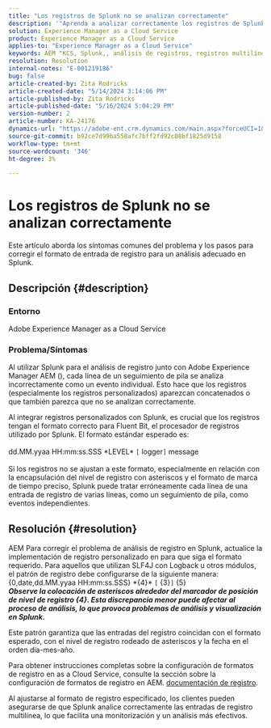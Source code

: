 ```yaml
---
title: "Los registros de Splunk no se analizan correctamente"
description: '"Aprenda a analizar correctamente los registros de Splunk sin tener formatos de registro personalizados incorrectos en Adobe Experience Manager as a Cloud Service".'
solution: Experience Manager as a Cloud Service
product: Experience Manager as a Cloud Service
applies-to: "Experience Manager as a Cloud Service"
keywords: AEM "KCS, Splunk,, análisis de registros, registros multilínea, bit fluido, formato de registro, seguimiento de pila, configuración de registro"
resolution: Resolution
internal-notes: "E-001219186"
bug: false
article-created-by: Zita Rodricks
article-created-date: "5/14/2024 3:14:06 PM"
article-published-by: Zita Rodricks
article-published-date: "5/16/2024 5:04:29 PM"
version-number: 2
article-number: KA-24176
dynamics-url: "https://adobe-ent.crm.dynamics.com/main.aspx?forceUCI=1&pagetype=entityrecord&etn=knowledgearticle&id=91f29598-0412-ef11-9f8a-6045bd03c412"
source-git-commit: b92ce7d99ba558afc7bff2fd92c08bf1825d9158
workflow-type: tm+mt
source-wordcount: '346'
ht-degree: 3%

---
```


# Los registros de Splunk no se analizan correctamente


Este artículo aborda los síntomas comunes del problema y los pasos para corregir el formato de entrada de registro para un análisis adecuado en Splunk.

## Descripción {#description}


### <b>Entorno</b>

Adobe Experience Manager as a Cloud Service



### <b>Problema/Síntomas</b>

Al utilizar Splunk para el análisis de registro junto con Adobe Experience Manager AEM (), cada línea de un seguimiento de pila se analiza incorrectamente como un evento individual. Esto hace que los registros (especialmente los registros personalizados) aparezcan concatenados o que también parezca que no se analizan correctamente.

Al integrar registros personalizados con Splunk, es crucial que los registros tengan el formato correcto para Fluent Bit, el procesador de registros utilizado por Splunk. El formato estándar esperado es:
<br><br>dd.MM.yyaa HH:mm:ss.SSS \*LEVEL\* `[` logger`]`  message<br><br>
Si los registros no se ajustan a este formato, especialmente en relación con la encapsulación del nivel de registro con asteriscos y el formato de marca de tiempo preciso, Splunk puede tratar erróneamente cada línea de una entrada de registro de varias líneas, como un seguimiento de pila, como eventos independientes.


## Resolución {#resolution}


AEM Para corregir el problema de análisis de registro en Splunk, actualice la implementación de registro personalizado en para que siga el formato requerido. Para aquellos que utilizan SLF4J con Logback u otros módulos, el patrón de registro debe configurarse de la siguiente manera:
<br>{0,date,dd.MM.yyaa HH:mm:ss.SSS} \*{4}\* `[` {3}`]`  {5}<br>
<b>*Observe la colocación de asteriscos alrededor del marcador de posición de nivel de registro {4}. Esta discrepancia menor puede afectar al proceso de análisis, lo que provoca problemas de análisis y visualización en Splunk.</b>*

Este patrón garantiza que las entradas del registro coincidan con el formato esperado, con el nivel de registro rodeado de asteriscos y la fecha en el orden día-mes-año.

Para obtener instrucciones completas sobre la configuración de formatos de registro en as a Cloud Service, consulte la sección sobre la configuración de formatos de registro en AEM. [documentación de registro](https://experienceleague.adobe.com/docs/experience-manager-cloud-service/content/implementing/developing/logging.html?lang=en).

Al ajustarse al formato de registro especificado, los clientes pueden asegurarse de que Splunk analice correctamente las entradas de registro multilínea, lo que facilita una monitorización y un análisis más efectivos.
